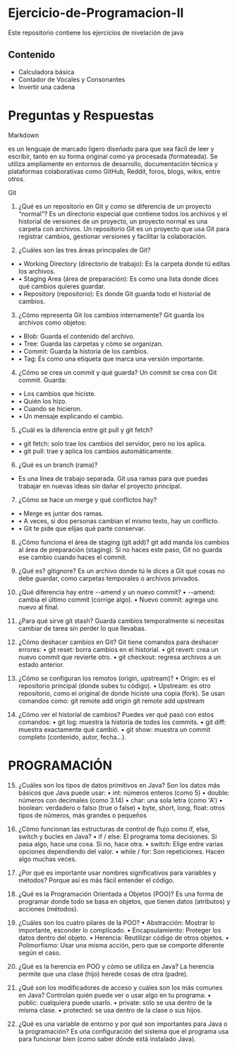 # Ejercicio-de-Programacion-II
Este repositorio contiene los ejercicios de nivelación de java

## Contenido 

- Calculadora básica
- Contador de Vocales y Consonantes
- Invertir una cadena

# Preguntas y Respuestas 

Markdown 

es un lenguaje de marcado ligero diseñado para que sea fácil de leer y escribir, tanto en su forma original como ya procesada (formateada). Se utiliza ampliamente en entornos de desarrollo, documentación técnica y plataformas colaborativas como GitHub, Reddit, foros, blogs, wikis, entre otros.

Git 

1. ¿Qué es un repositorio en Git y como se diferencia de un proyecto “normal”?
Es un directorio especial que contiene todos los archivos y el historial de versiones de un proyecto, un proyecto normal es una carpeta con archivos. Un repositorio Git es un proyecto que usa Git para registrar cambios, gestionar versiones y facilitar la colaboración.

2. ¿Cuáles son las tres áreas principales de Git?
- •	Working Directory (directorio de trabajo): Es la carpeta donde tú editas los archivos.
- •	Staging Area (área de preparación): Es como una lista donde dices qué cambios quieres guardar.
- •	Repository (repositorio): Es donde Git guarda todo el historial de cambios.

3. ¿Cómo representa Git los cambios internamente?
Git guarda los archivos como objetos:
- •	Blob: Guarda el contenido del archivo.
- •	Tree: Guarda las carpetas y cómo se organizan.
- •	Commit: Guarda la historia de los cambios.
- •	Tag: Es como una etiqueta que marca una versión importante.


4. ¿Cómo se crea un commit y qué guarda?
Un commit se crea con Git commit. Guarda:
- •	Los cambios que hiciste.
- •	Quién los hizo.
- •	Cuando se hicieron.
- •	Un mensaje explicando el cambio.

5. ¿Cuál es la diferencia entre git pull y git fetch?
- •	git fetch: solo trae los cambios del servidor, pero no los aplica.
- •	git pull: trae y aplica los cambios automáticamente.

6. ¿Qué es un branch (rama)?
- Es una línea de trabajo separada. Git usa ramas para que puedas trabajar en nuevas ideas sin dañar el proyecto principal.

7. ¿Cómo se hace un merge y qué conflictos hay?
- •	Merge es juntar dos ramas.
- •	A veces, si dos personas cambian el mismo texto, hay un conflicto.
- •	Git te pide que elijas qué parte conservar.

8. ¿Cómo funciona el área de staging (git add)?
git add manda los cambios al área de preparación (staging).
Si no haces este paso, Git no guarda ese cambio cuando haces el commit.

9. ¿Qué es? gitignore?
Es un archivo donde tú le dices a Git qué cosas no debe guardar, como carpetas temporales o archivos privados.

10. ¿Qué diferencia hay entre --amend y un nuevo commit?
•	--amend: cambia el último commit (corrige algo).
•	Nuevo commit: agrega uno nuevo al final.

11. ¿Para qué sirve git stash?
Guarda cambios temporalmente si necesitas cambiar de tarea sin perder lo que llevabas.

12. ¿Cómo deshacer cambios en Git?
Git tiene comandos para deshacer errores:
•	git reset: borra cambios en el historial.
•	git revert: crea un nuevo commit que revierte otro.
•	git checkout: regresa archivos a un estado anterior.

13. ¿Cómo se configuran los remotos (origin, upstream)?
•	Origin: es el repositorio principal (donde subes tu código).
•	Upstream: es otro repositorio, como el original de donde hiciste una copia (fork).
Se usan comandos como:
git remote add origin <url>
git remote add upstream <url>


14. ¿Cómo ver el historial de cambios?
Puedes ver qué pasó con estos comandos:
•	git log: muestra la historia de todos los commits.
•	git diff: muestra exactamente qué cambió.
•	git show: muestra un commit completo (contenido, autor, fecha...).


# PROGRAMACIÓN

15. ¿Cuáles son los tipos de datos primitivos en Java?
Son los datos más básicos que Java puede usar:
•	int: números enteros (como 5)
•	double: números con decimales (como 3.14)
•	char: una sola letra (como 'A')
•	boolean: verdadero o falso (true o false)
•	byte, short, long, float: otros tipos de números, más grandes o pequeños

16. ¿Cómo funcionan las estructuras de control de flujo como if, else, switch y bucles en Java?
•	if / else: El programa toma decisiones. Si pasa algo, hace una cosa. Si no, hace otra.
•	switch: Elige entre varias opciones dependiendo del valor.
•	while / for: Son repeticiones. Hacen algo muchas veces.

17. ¿Por qué es importante usar nombres significativos para variables y métodos?
Porque así es más fácil entender el código.

18. ¿Qué es la Programación Orientada a Objetos (POO)?
Es una forma de programar donde todo se basa en objetos, que tienen datos (atributos) y acciones (métodos).

19. ¿Cuáles son los cuatro pilares de la POO?
•   Abstracción: Mostrar lo importante, esconder lo complicado.
•	Encapsulamiento: Proteger los datos dentro del objeto.
•	Herencia: Reutilizar código de otros objetos.
•	Polimorfismo: Usar una misma acción, pero que se comporte diferente según el caso.

20. ¿Qué es la herencia en POO y cómo se utiliza en Java?
La herencia permite que una clase (hijo) herede cosas de otra (padre).

21. ¿Qué son los modificadores de acceso y cuáles son los más comunes en Java?
Controlan quién puede ver o usar algo en tu programa:
•	public: cualquiera puede usarlo.
•	private: solo se usa dentro de la misma clase.
•	protected: se usa dentro de la clase o sus hijos.

22. ¿Qué es una variable de entorno y por qué son importantes para Java o la programación?
Es una configuración del sistema que el programa usa para funcionar bien (como saber dónde está instalado Java).

